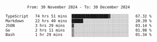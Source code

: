 <div align="center">
<p style="text-align: center;">
<!--START_SECTION:waka-->

```txt
From: 30 November 2024 - To: 30 December 2024

TypeScript   74 hrs 51 mins  ████████████████▓░░░░░░░░   67.32 %
Markdown     22 hrs 40 mins  █████░░░░░░░░░░░░░░░░░░░░   20.39 %
JSON         3 hrs 29 mins   ▓░░░░░░░░░░░░░░░░░░░░░░░░   03.14 %
Go           2 hrs 11 mins   ▒░░░░░░░░░░░░░░░░░░░░░░░░   01.98 %
Bash         1 hr 29 mins    ▒░░░░░░░░░░░░░░░░░░░░░░░░   01.34 %
```

<!--END_SECTION:waka-->
</p>
</div>
